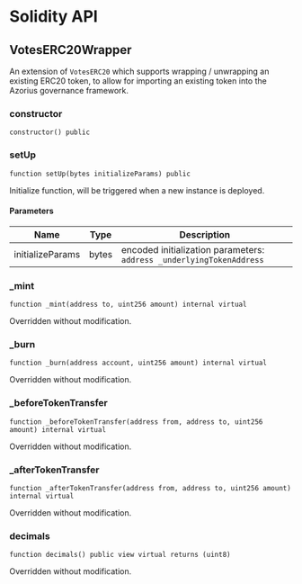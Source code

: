 # Solidity API

## VotesERC20Wrapper

An extension of `VotesERC20` which supports wrapping / unwrapping an existing ERC20 token,
to allow for importing an existing token into the Azorius governance framework.

### constructor

```solidity
constructor() public
```

### setUp

```solidity
function setUp(bytes initializeParams) public
```

Initialize function, will be triggered when a new instance is deployed.

#### Parameters

| Name | Type | Description |
| ---- | ---- | ----------- |
| initializeParams | bytes | encoded initialization parameters: `address _underlyingTokenAddress` |

### _mint

```solidity
function _mint(address to, uint256 amount) internal virtual
```

Overridden without modification.

### _burn

```solidity
function _burn(address account, uint256 amount) internal virtual
```

Overridden without modification.

### _beforeTokenTransfer

```solidity
function _beforeTokenTransfer(address from, address to, uint256 amount) internal virtual
```

Overridden without modification.

### _afterTokenTransfer

```solidity
function _afterTokenTransfer(address from, address to, uint256 amount) internal virtual
```

Overridden without modification.

### decimals

```solidity
function decimals() public view virtual returns (uint8)
```

Overridden without modification.

